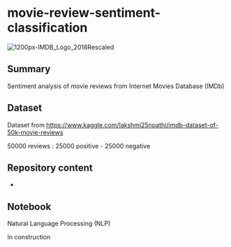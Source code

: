 # movie-review-sentiment-classification

![1200px-IMDB_Logo_2016Rescaled](https://user-images.githubusercontent.com/82372483/124572982-67c6e900-de49-11eb-9e45-ee0e3a973ae1.png)


## Summary

Sentiment analysis of movie reviews from Internet Movies Database (IMDb) 

## Dataset

Dataset from https://www.kaggle.com/lakshmi25npathi/imdb-dataset-of-50k-movie-reviews

50000 reviews : 25000 positive - 25000 negative

## Repository content 
* 
## Notebook

Natural Language Processing (NLP)


In construction

